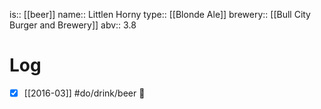 is:: [[beer]]
name:: Littlen Horny
type:: [[Blonde Ale]]
brewery:: [[Bull City Burger and Brewery]]
abv:: 3.8

# Log
- [x] [[2016-03]] #do/drink/beer 🤞
